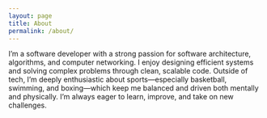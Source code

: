 ```yaml
---
layout: page
title: About
permalink: /about/
---
```


I’m a software developer with a strong passion for software architecture, algorithms, and computer networking. I enjoy designing efficient systems and solving complex problems through clean, scalable code. Outside of tech, I’m deeply enthusiastic about sports—especially basketball, swimming, and boxing—which keep me balanced and driven both mentally and physically. I’m always eager to learn, improve, and take on new challenges.

